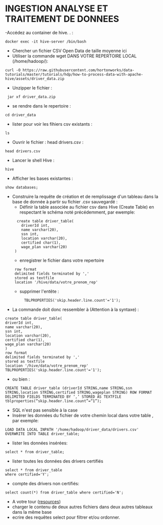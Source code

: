 # INGESTION ANALYSE ET TRAITEMENT DE DONNEES

-Accédez au container de hive. . :
```console
docker exec -it hive-server /bin/bash
```
- Chercher un fichier CSV Open Data de taille moyenne ici
- Utiliser la commande wget DANS VOTRE REPERTOIRE LOCAL (/home/hadoop/):

```console
curl -O https://raw.githubusercontent.com/hortonworks/data-tutorials/master/tutorials/hdp/how-to-process-data-with-apache-hive/assets/driver_data.zip
```

- Unzipper le fichier :

```console
 jar xf driver_data.zip
```

- se rendre dans le repertoire :

```console
cd driver_data
```

- lister pour voir les fihiers csv existants :

```console
ls
```

- Ouvrir le fichier : head drivers.csv :

```console
head drivers.csv
```
- Lancer le shell Hive :

```console
hive
```

- Afficher les bases existantes :

```console
show databases;
```
- Construire la requête de création et de remplissage d'un tableau dans la base de donnée à partir su fichier .csv sauvegardé :
  - Définir la table associée au fichier csv dans Hive (Create Table) en respectant le schéma noté précédemment, par ewemple:
   ```console
     create table driver_table(
       driverId int,
       name varchar(20),
       ssn int,
       location varchar(20),
       certified char(1),
       wage_plan varchar(20)
    )
  ```
   - enregistrer le fichier dans votre repertoire
    ```console
     row format 
     delimited fields terminated by ',' 
     stored as textfile   
     location '/hive/data/votre_prenom_rep'
    ```
   - supprimer l'entête :

     ```console
       TBLPROPERTIES('skip.header.line.count'='1');
     ```
- La commande doit donc ressembler à (Attention à la syntaxe) :
```console
create table driver_table(
driverId int,
name varchar(20),
ssn int,
location varchar(20),
certified char(1),
wage_plan varchar(20)
)
row format 
delimited fields terminated by ',' 
stored as textfile   
location '/hive/data/votre_prenom_rep'
TBLPROPERTIES('skip.header.line.count'='1');
```
- ou bien :

```console
CREATE TABLE driver_table (driverId STRING,name STRING,ssn STRING,location STRING,certified STRING,wageplan STRING) ROW FORMAT DELIMITED FIELDS TERMINATED BY ‘,’ STORED AS TEXTFILE tblproperties(“skip.header.line.count”=“1”);
```
- SQL n'est pas sensible à la case
- Insérer les données du fichier de votre chemin local dans votre table , par exemple:
```console
LOAD DATA LOCAL INPATH '/home/hadoop/driver_data/drivers.csv' OVERWRITE INTO TABLE driver_table;
```
- lister les données insérées:
```console
select * from driver_table;
```
- lister toutes les données des drivers certifiés
```console
select * from driver_table
where certified='Y';
```
- compte des drivers non certifiés:
```console
select count(*) from driver_table where certified='N';
```
- A votre tour ([resources](https://people.sc.fsu.edu/~jburkardt/data/csv/csv.html))
 - charger le contenu de deux autres fichiers dans deux autres tableaux dans la même base
 - ecrire des requêtes select pour filtrer et/ou ordonner.
